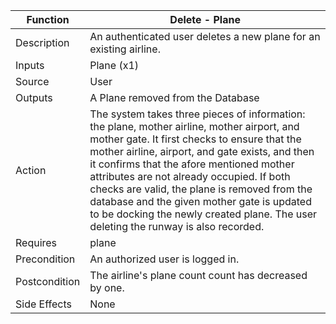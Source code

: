 | Function | Delete - Plane |
| --------------- | --------------- |
| Description | An authenticated user deletes a new plane for an existing airline. |
| Inputs | Plane (x1) |
| Source | User |
| Outputs | A Plane removed from the Database |
| Action | The system takes three pieces of information: the plane, mother airline, mother airport, and mother gate. It first checks to ensure that the mother airline, airport, and gate exists, and then it confirms that the afore mentioned mother attributes are not already occupied. If both checks are valid, the plane is removed from the database and the given mother gate is updated to be docking the newly created plane. The user deleting the runway is also recorded. |
| Requires | plane |
| Precondition | An authorized user is logged in. |
| Postcondition | The airline's plane count count has decreased by one. |
| Side Effects | None |